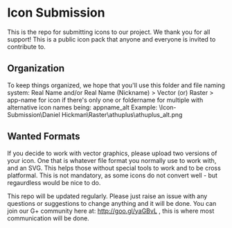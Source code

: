 # Icon Submission
This is the repo for submitting icons to our project. We thank you for all support!
This is a public icon pack that anyone and everyone is invited to contribute to.

## Organization
To keep things organized, we hope that you'll use this folder and file naming system:
Real Name and/or Real Name (Nickname) > Vector (or) Raster > app-name for icon if there's only one or foldername for multiple with alternative icon names being: appname_alt
Example: \Icon-Submission\Daniel Hickman\Raster\athuplus\athuplus_alt.png

## Wanted Formats		
If you decide to work with vector graphics, please upload two versions of your icon. One that is whatever file format you normally use to work with, and an SVG. This helps those without special tools to work and to be cross platformal. This is not mandatory, as some icons do not convert well - but regaurdless would be nice to do.

This repo will be updated regularly. Please just raise an issue with any questions or suggestions to change anything and it will be done. You can join our G+ community here at: http://goo.gl/yaGBvL , this is where most communication will be done.
